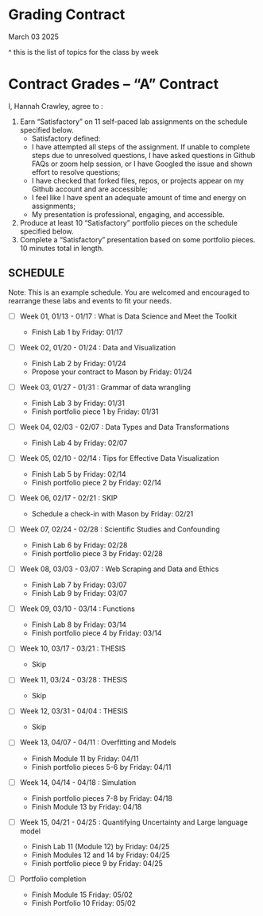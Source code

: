 Grading Contract
================
March 03 2025

^ this is the list of topics for the class by week

<!-- This contract is adapted from Annie Somerville's contract https://github.com/anniehsom -->

# Contract Grades – “A” Contract

I, Hannah Crawley, agree to :

1)  Earn “Satisfactory” on 11 self-paced lab assignments on the schedule
    specified below.
    - Satisfactory defined:
    - I have attempted all steps of the assignment. If unable to
      complete steps due to unresolved questions, I have asked questions
      in Github FAQs or zoom help session, or I have Googled the issue
      and shown effort to resolve questions;
    - I have checked that forked files, repos, or projects appear on my
      Github account and are accessible;
    - I feel like I have spent an adequate amount of time and energy on
      assignments;
    - My presentation is professional, engaging, and accessible.
2)  Produce at least 10 “Satisfactory” portfolio pieces on the schedule
    specified below.
3)  Complete a “Satisfactory” presentation based on some portfolio
    pieces. 10 minutes total in length.

## SCHEDULE

Note: This is an example schedule. You are welcomed and encouraged to
rearrange these labs and events to fit your needs.

- [ ] Week 01, 01/13 - 01/17 : What is Data Science and Meet the Toolkit

  - Finish Lab 1 by Friday: 01/17

- [ ] Week 02, 01/20 - 01/24 : Data and Visualization

  - Finish Lab 2 by Friday: 01/24
  - Propose your contract to Mason by Friday: 01/24

- [ ] Week 03, 01/27 - 01/31 : Grammar of data wrangling

  - Finish Lab 3 by Friday: 01/31
  - Finish portfolio piece 1 by Friday: 01/31

- [ ] Week 04, 02/03 - 02/07 : Data Types and Data Transformations

  - Finish Lab 4 by Friday: 02/07

- [ ] Week 05, 02/10 - 02/14 : Tips for Effective Data Visualization

  - Finish Lab 5 by Friday: 02/14
  - Finish portfolio piece 2 by Friday: 02/14

- [ ] Week 06, 02/17 - 02/21 : SKIP

  - Schedule a check-in with Mason by Friday: 02/21

- [ ] Week 07, 02/24 - 02/28 : Scientific Studies and Confounding

  - Finish Lab 6 by Friday: 02/28
  - Finish portfolio piece 3 by Friday: 02/28

- [ ] Week 08, 03/03 - 03/07 : Web Scraping and Data and Ethics

  - Finish Lab 7 by Friday: 03/07
  - Finish Lab 9 by Friday: 03/07

- [ ] Week 09, 03/10 - 03/14 : Functions

  - Finish Lab 8 by Friday: 03/14
  - Finish portfolio piece 4 by Friday: 03/14

- [ ] Week 10, 03/17 - 03/21 : THESIS

  - Skip

- [ ] Week 11, 03/24 - 03/28 : THESIS

  - Skip

- [ ] Week 12, 03/31 - 04/04 : THESIS

  - Skip

- [ ] Week 13, 04/07 - 04/11 : Overfitting and Models

  - Finish Module 11 by Friday: 04/11
  - Finish portfolio pieces 5-6 by Friday: 04/11

- [ ] Week 14, 04/14 - 04/18 : Simulation

  - Finish portfolio pieces 7-8 by Friday: 04/18
  - Finish Module 13 by Friday: 04/18

- [ ] Week 15, 04/21 - 04/25 : Quantifying Uncertainty and Large
  language model

  - Finish Lab 11 (Module 12) by Friday: 04/25
  - Finish Modules 12 and 14 by Friday: 04/25
  - Finish portfolio piece 9 by Friday: 04/25

- [ ] Portfolio completion

  - Finish Module 15 Friday: 05/02
  - Finish Portfolio 10 Friday: 05/02
